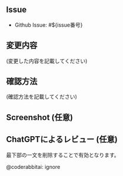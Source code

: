 ## Issue

- Github Issue: #${issue番号}

## 変更内容
(変更した内容を記載してください)

## 確認方法
(確認方法を記載してください)

## Screenshot (任意)

## ChatGPTによるレビュー (任意)
最下部の一文を削除することで有効となります。

@coderabbitai: ignore
